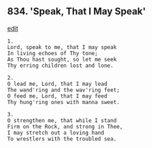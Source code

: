 
## 834.  'Speak, That I May Speak'
[edit](https://docs.google.com/document/d/1tNvFqTgEHaWl0ymEZNBKbVqJ2kKj7db9/edit?mode=html)



    1.
    Lord, speak to me, that I may speak
    In living echoes of Thy tone;
    As Thou hast sought, so let me seek
    Thy erring children lost and lone.

    2.
    O lead me, Lord, that I may lead
    The wand'ring and the wav'ring feet;
    O feed me, Lord, that I may feed
    Thy hung'ring ones with manna sweet.

    3.
    O strengthen me, that while I stand
    Firm on the Rock, and strong in Thee,
    I may stretch out a loving hand
    To wrestlers with the troubled sea.
